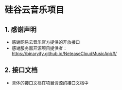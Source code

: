 # 硅谷云音乐项目

## 1. 感谢声明

- 感谢网易云音乐官方提供的开放接口
- 感谢服务器开源项目提供者：https://binaryify.github.io/NeteaseCloudMusicApi/#/

## 2. 接口文档

- 具体的接口文档在项目资源的接口文档中
